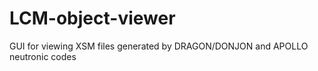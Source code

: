 LCM-object-viewer
=================

GUI for viewing XSM files generated by DRAGON/DONJON and APOLLO neutronic codes
